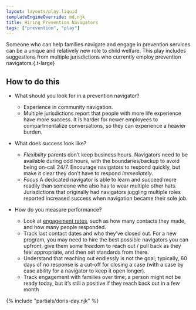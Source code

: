 ```yaml
---
layout: layouts/play.liquid
templateEngineOverride: md,njk
title: Hiring Prevention Navigators
tags: ["prevention", "play"]
---
```


Someone who can help families navigate and engage in prevention services can be a unique and relatively new role to child welfare. This play includes suggestions from multiple jurisdictions who currently employ prevention navigators.{.t-large}

## How to do this

* What should you look for in a prevention navigator?
  * Experience in community navigation.
  * Multiple jurisdictions report that people with more life experience have more success. It is harder for newer employees to compartmentalize conversations, so they can experience a heavier burden.

* What does success look like?
  * _Flexibility_ parents don’t keep business hours. Navigators need to be available during odd hours, with the boundaries/backup to avoid being on-call 24/7. Encourage navigators to respond quickly, but make it clear they don’t have to respond _immediately_.
  * _Focus_ A dedicated navigator is able to learn and succeed more readily than someone who also has to wear multiple other hats. Jurisdictions that originally had navigators juggling multiple roles reported increased success when navigation became their sole job.

* How do you measure performance?
  * Look at [engagement rates](https://www.childwelfareplaybook.com/recommendations/how-to-measure-engagement-rates), such as how many contacts they made, and how many people responded.
  * Track last contact dates and who they’ve closed out. For a new program, you may need to hire the best possible navigators you can upfront, give them some freedom to reach out / pull back as they feel appropriate, and then set standards from there.
  * Understand that reaching out endlessly is not the goal; typically, 60 days of no response is a cut-off for closing a case (with a case by case ability for a navigator to keep it open longer).
  * Track engagement with families over time; a person might not be ready today, but it’s still a positive if they reach back out in a few month

{% include "partials/doris-day.njk" %}